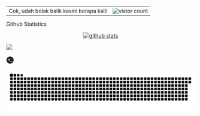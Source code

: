 <table>
  <tr>
    <td>Cok, udah bolak balik kesini berapa kali!</td>
    <td><img src="https://profile-counter.glitch.me/optimax-di/count.svg" alt="vistor count" height="30" /></td>
  </tr>
</table>

Github Statistics
[<p align="center">![github stats](https://github-readme-stats.vercel.app/api?username=optimax-di&show_icons=true&include_all_commits=false&bg_color=90,aacc00,ac25ff&title_color=fff&text_color=fff&icon_color=fff&border_color=ec7785&&border_radius=20&count_private=true)</p>](https://github.com/optimax-di)

<img src="https://activity-graph.herokuapp.com/graph?username=optimax-di&theme=cobalt&&border_radius=20">

<code><img height="20" src="https://raw.githubusercontent.com/github/explore/80688e429a7d4ef2fca1e82350fe8e3517d3494d/topics/terminal/terminal.png"></code>

![snake gif](https://github.com/iamLiquidX/iamLiquidX/raw/output/github-contribution-grid-snake.svg)
